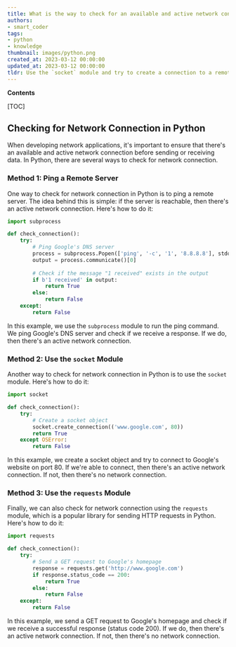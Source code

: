 ```yaml
---
title: What is the way to check for an available and active network connection using python?
authors:
- smart_coder
tags:
- python
- knowledge
thumbnail: images/python.png
created_at: 2023-03-12 00:00:00
updated_at: 2023-03-12 00:00:00
tldr: Use the `socket` module and try to create a connection to a remote host.
---
```


**Contents**

[TOC]

## Checking for Network Connection in Python

When developing network applications, it's important to ensure that there's an available and active network connection before sending or receiving data. In Python, there are several ways to check for network connection. 

### Method 1: Ping a Remote Server

One way to check for network connection in Python is to ping a remote server. The idea behind this is simple: if the server is reachable, then there's an active network connection. Here's how to do it:

```python
import subprocess

def check_connection():
    try:
        # Ping Google's DNS server
        process = subprocess.Popen(['ping', '-c', '1', '8.8.8.8'], stdout=subprocess.PIPE)
        output = process.communicate()[0]
        
        # Check if the message "1 received" exists in the output
        if b'1 received' in output:
            return True
        else:
            return False
    except:
        return False
```

In this example, we use the `subprocess` module to run the ping command. We ping Google's DNS server and check if we receive a response. If we do, then there's an active network connection.

### Method 2: Use the `socket` Module

Another way to check for network connection in Python is to use the `socket` module. Here's how to do it:

```python
import socket

def check_connection():
    try:
        # Create a socket object
        socket.create_connection(('www.google.com', 80))
        return True
    except OSError:
        return False
```

In this example, we create a socket object and try to connect to Google's website on port 80. If we're able to connect, then there's an active network connection. If not, then there's no network connection.

### Method 3: Use the `requests` Module

Finally, we can also check for network connection using the `requests` module, which is a popular library for sending HTTP requests in Python. Here's how to do it:

```python
import requests

def check_connection():
    try:
        # Send a GET request to Google's homepage
        response = requests.get('http://www.google.com')
        if response.status_code == 200:
            return True
        else:
            return False
    except:
        return False
```

In this example, we send a GET request to Google's homepage and check if we receive a successful response (status code 200). If we do, then there's an active network connection. If not, then there's no network connection.
